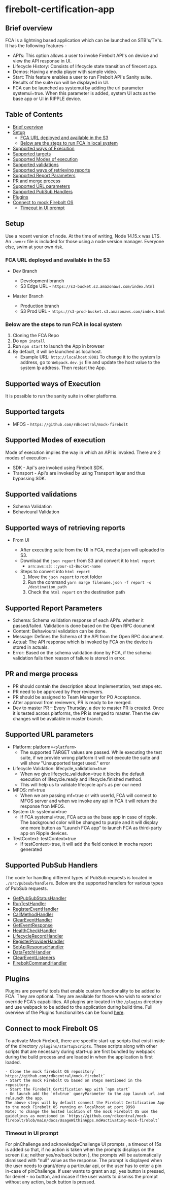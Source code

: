 # firebolt-certification-app

## Brief overview

FCA is a lightning based application which can be launched on STB's/TV's.
It has the following features -

- API’s: This option allows a user to invoke Firebolt API's on device and view the API response in UI.
- Lifecycle History: Consists of lifecycle state transition of firecert app.
- Demos: Having a media player with sample video.
- Start: This feature enables a user to run Firebolt API's Sanity suite. Results of the suite run will be displayed in UI.
- FCA can be launched as systemui by adding the url parameter systemui=true. When this parameter is added, system UI acts as the base app or UI in RIPPLE device.

## Table of Contents

- [Brief overview](#brief-overview)
- [Setup](#setup)
  - [FCA URL deployed and available in the S3](#fca-url-deployed-and-available-in-the-s3)
  - [Below are the steps to run FCA in local system](#below-are-the-steps-to-run-fca-in-local-system)
- [Supported ways of Execution](#supported-ways-of-execution)
- [Supported targets](#supported-targets)
- [Supported Modes of execution](#supported-modes-of-execution)
- [Supported validations](#supported-validations)
- [Supported ways of retrieving reports](#supported-ways-of-retrieving-reports)
- [Supported Report Parameters](#supported-report-parameters)
- [PR and merge process](#pr-and-merge-process)
- [Supported URL parameters](#supported-url-parameters)
- [Supported PubSub Handlers](#supported-pubsub-handlers)
- [Plugins](#plugins)
- [Connect to mock Firebolt OS](#connect-to-mock-firebolt-os)
  - [Timeout in UI prompt](#timeout-in-ui-prompt)

## Setup

Use a recent version of node. At the time of writing, Node 14.15.x was LTS. An `.nvmrc` file is included for those using a node version manager. Everyone else, swim at your own risk.

### FCA URL deployed and available in the S3

- Dev Branch

  - Development branch
  - S3 Edge URL - `https://s3-bucket.s3.amazonaws.com/index.html`

- Master Branch
  - Production branch
  - S3 Prod URL - `https://s3-prod-bucket.s3.amazonaws.com/index.html`

### Below are the steps to run FCA in local system

1. Cloning the FCA Repo
2. Do `npm install`
3. Run `npm start` to launch the App in browser
4. By default, it will be launched as localhost.
   - Example URL: `http://localhost:8081`
     To change it to the system Ip address, go to `Webpack.dev.js` file and update the host value to the system Ip address. Then restart the App.

## Supported ways of Execution

  It is possible to run the sanity suite in other platforms.
## Supported targets

- MFOS - `https://github.com/rdkcentral/mock-firebolt`
## Supported Modes of execution

Mode of execution implies the way in which an API is invoked. There are 2 modes of execution -

- SDK - Api's are invoked using Firebolt SDK.
- Transport - Api's are invoked by using Transport layer and thus bypassing SDK.

## Supported validations

- Schema Validation 
- Behavioural Validation 
## Supported ways of retrieving reports

- From UI

  - After executing suite from the UI in FCA, mocha json will uploaded to S3.
  - Download the `json report` from S3 and convert it to `html report`
    - `arn:aws:s3:::your-s3-Bucket-name`
  - Steps to convert into `html report`
    1.  Move the `json report` to root folder
    2.  Run the command `yarn marge filename.json -f report -o /destination_path`
    3.  Check the `html report` on the destination path

## Supported Report Parameters

- Schema: Schema validation response of each API’s. whether it passed/failed. Validation is done based on the Open RPC document
- Content: Behavioural validation can be done.
- Message: Defines the Schema of the API from the Open RPC document.
- Actual: The API response which is invoked by FCA on the device is stored in actuals.
- Error: Based on the schema validation done by FCA, if the schema validation fails then reason of failure is stored in error.

## PR and merge process

- PR should contain the description about Implementation, test steps etc.
- PR need to be approved by Peer reviewers.
- PR should be assigned to Team Manager for PO Acceptance.
- After approval from reviewers, PR is ready to be merged.
- Dev to master PR – Every Thursday, a dev to master PR is created. Once it is tested across platforms, the PR is merged to master. Then the dev changes will be available in master branch.

## Supported URL parameters

- Platform: platform=`<platform>`
  - The supported TARGET values are passed. While executing the test suite, if we provide wrong platform it will not execute the suite and will show "Unsupported target used." error
- Lifecycle Validation: lifecycle_validation=true
  - When we give lifecycle_validation=true it blocks the default execution of lifecycle.ready and lifecycle.finished method.
  - This will help us to validate lifecycle api's as per our need
- MFOS: mf=true
  - When we are passing mf=true or with userId, FCA will connect to MFOS server and when we invoke any api in FCA it will return the response fron MFOS.
- System Ui: systemui=true
  - If FCA systemui=true, FCA acts as the base app in case of ripple. The background color will be changed to purple and it will display one more button as "Launch FCA app" to launch FCA as third-party app on Ripple devices.
- TestContext: testContext=true
  - If testContext=true, it will add the field context in mocha report generated

## Supported PubSub Handlers

The code for handling different types of PubSub requests is located in `./src/pubsub/handlers`. Below are the supported handlers for various types of PubSub requests.

* [GetPubSubStatusHandler](./src/pubsub/handlers/GetPubSubStatusHandler.md)
* [RunTestHandler](./src/pubsub/handlers/RunTestHandler.md)
* [RegisterEventHandler](./src/pubsub/handlers/RegisterEventHandler.md)
* [CallMethodHandler](./src/pubsub/handlers/CallMethodHandler.md)
* [ClearEventHandler](./src/pubsub/handlers/clearEventHandler.md)
* [GetEventResponse](./src/pubsub/handlers/GetEventResponse.md)
* [HealthCheckHandler](./src/pubsub/handlers/HealthCheckHandler.md)
* [LifecycleRecordHandler](./src/pubsub/handlers/lifecycleRecordHandler.md)
* [RegisterProviderHandler](./src/pubsub/handlers/RegisterProviderHandler.md)
* [SetApiResponseHandler](./src/pubsub/handlers/setApiResponseHandler.md)
* [DataFetchHandler](./src/pubsub/handlers/DataFetchHandler.md)
* [ClearEventListeners](./src/pubsub/handlers/ClearEventListeners.md)
* [FireboltCommandHandler](./src/pubsub/handlers/FireboltCommandHandler.md)

## Plugins
Plugins are powerful tools that enable custom functionality to be added to FCA. They are optional. They are available for those who wish to extend or override FCA's capabilities. All plugins are located in the `/plugins` directory and use webpack to be added to the application during build time. Full overview of the Plugins functionalites can be found [here](./plugins/README.md).


## Connect to mock Firebolt OS

To activate Mock Firebolt, there are specific start-up scripts that exist inside of the directory `/plugins/startupScripts`. These scripts along with other scripts that are necessary during start-up are first bundled by webpack during the build process and are loaded in when the application is first loaded.

    - Clone the mock firebolt OS repository` https://github.com/rdkcentral/mock-firebolt`
    - Start the mock Firebolt OS based on steps mentioned in the repository.
    - Start the Firebolt Certification App with `npm start`
    - On launch add the `mf=true` queryParameter to the app launch url and relaunch the app.
    The above steps will by default connect the Firebolt Certification App to the mock Firebolt OS running on localhost at port 9998
    Note: To change the hosted location of the mock Firebolt OS use the guidelines as mentioned in `https://github.com/rdkcentral/mock-firebolt/blob/main/docs/UsageWithinApps.md#activating-mock-firebolt`


### Timeout in UI prompt

For pinChallenge and acknowledgeChallenge UI prompts , a timeout of 15s is added so that, if no action is taken when the prompts displays on the screen (i.e; neither yes/no/back button ), the prompts will be automatically dismissed with "null" value as the response.
The prompt is displayed when the user needs to grant/deny a particular api, or the user has to enter a pin in-case of pinChallenge.
If user wants to grant an api, yes button is pressed, for deniel - no button, and incase if the user wants to dismiss the prompt without any action, back button is pressed.



